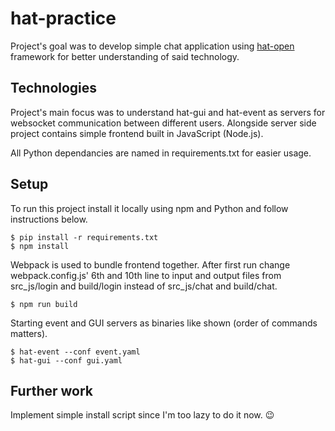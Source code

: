 # hat-practice
Project's goal was to develop simple chat application using [hat-open](https://hat-open.com/) framework for better understanding of said technology. 

## Technologies
Project's main focus was to understand hat-gui and hat-event as servers for websocket communication between different users. Alongside server side project contains simple frontend built in JavaScript (Node.js). 

All Python dependancies are named in requirements.txt for easier usage.

## Setup
To run this project install it locally using npm and Python and follow instructions below.

```
$ pip install -r requirements.txt
$ npm install
```

Webpack is used to bundle frontend together. After first run change webpack.config.js' 6th and 10th line to input and output files from src_js/login and build/login instead of src_js/chat and build/chat.
```
$ npm run build
```

Starting event and GUI servers as binaries like shown (order of commands matters).

```
$ hat-event --conf event.yaml
$ hat-gui --conf gui.yaml
```

## Further work 
Implement simple install script since I'm too lazy to do it now. 😉
